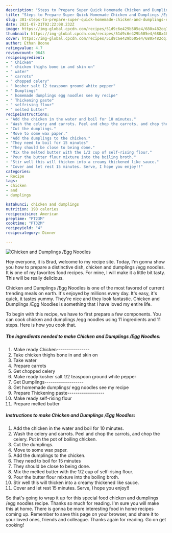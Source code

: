 ```yaml
---
description: "Steps to Prepare Super Quick Homemade Chicken and Dumplings /Egg Noodles"
title: "Steps to Prepare Super Quick Homemade Chicken and Dumplings /Egg Noodles"
slug: 301-steps-to-prepare-super-quick-homemade-chicken-and-dumplings-egg-noodles
date: 2021-07-21T02:22:08.232Z
image: https://img-global.cpcdn.com/recipes/51d9c6e429b505e4/680x482cq70/chicken-and-dumplings-egg-noodles-recipe-main-photo.jpg
thumbnail: https://img-global.cpcdn.com/recipes/51d9c6e429b505e4/680x482cq70/chicken-and-dumplings-egg-noodles-recipe-main-photo.jpg
cover: https://img-global.cpcdn.com/recipes/51d9c6e429b505e4/680x482cq70/chicken-and-dumplings-egg-noodles-recipe-main-photo.jpg
author: Ethan Boone
ratingvalue: 4.7
reviewcount: 9643
recipeingredient:
- " Chicken"
- " chicken thighs bone in and skin on"
- " water"
- " carrots"
- " chopped celery"
- " kosher salt 12 teaspoon ground white pepper"
- " Dumplings"
- " homemade dumplings egg noodles see my recipe"
- " Thickening paste"
- " selfrising flour"
- " melted butter"
recipeinstructions:
- "Add the chicken in the water and boil for 10 minutes."
- "Wash the celery and carrots. Peel and chop the carrots, and chop the celery. Put in the pot of boiling chicken."
- "Cut the dumplings."
- "Move to some wax paper."
- "Add the dumplings to the chicken."
- "They need to boil for 15 minutes"
- "They should be close to being done."
- "Mix the melted butter with the 1/2 cup of self-rising flour."
- "Pour the butter flour mixture into the boiling broth."
- "Stir well this will thicken into a creamy thickened like sauce."
- "Cover and let rest 15 minutes. Serve, I hope you enjoy!!"
categories:
- Recipe
tags:
- chicken
- and
- dumplings

katakunci: chicken and dumplings 
nutrition: 198 calories
recipecuisine: American
preptime: "PT23M"
cooktime: "PT32M"
recipeyield: "4"
recipecategory: Dinner

---
```



![Chicken and Dumplings /Egg Noodles](https://img-global.cpcdn.com/recipes/51d9c6e429b505e4/680x482cq70/chicken-and-dumplings-egg-noodles-recipe-main-photo.jpg)

Hey everyone, it is Brad, welcome to my recipe site. Today, I'm gonna show you how to prepare a distinctive dish, chicken and dumplings /egg noodles. It is one of my favorites food recipes. For mine, I will make it a little bit tasty. This will be really delicious.



Chicken and Dumplings /Egg Noodles is one of the most favored of current trending meals on earth. It's enjoyed by millions every day. It's easy, it's quick, it tastes yummy. They're nice and they look fantastic. Chicken and Dumplings /Egg Noodles is something that I have loved my entire life.


To begin with this recipe, we have to first prepare a few components. You can cook chicken and dumplings /egg noodles using 11 ingredients and 11 steps. Here is how you cook that.

<!--inarticleads1-->

##### The ingredients needed to make Chicken and Dumplings /Egg Noodles:

1. Make ready  Chicken----------------
1. Take  chicken thighs bone in and skin on
1. Take  water
1. Prepare  carrots
1. Get  chopped celery
1. Make ready  kosher salt 1/2 teaspoon ground white pepper
1. Get  Dumplings-------------------
1. Get  homemade dumplings/ egg noodles see my recipe
1. Prepare  Thickening paste------------------
1. Make ready  self-rising flour
1. Prepare  melted butter




<!--inarticleads2-->

##### Instructions to make Chicken and Dumplings /Egg Noodles:

1. Add the chicken in the water and boil for 10 minutes.
1. Wash the celery and carrots. Peel and chop the carrots, and chop the celery. Put in the pot of boiling chicken.
1. Cut the dumplings.
1. Move to some wax paper.
1. Add the dumplings to the chicken.
1. They need to boil for 15 minutes
1. They should be close to being done.
1. Mix the melted butter with the 1/2 cup of self-rising flour.
1. Pour the butter flour mixture into the boiling broth.
1. Stir well this will thicken into a creamy thickened like sauce.
1. Cover and let rest 15 minutes. Serve, I hope you enjoy!!




So that's going to wrap it up for this special food chicken and dumplings /egg noodles recipe. Thanks so much for reading. I'm sure you will make this at home. There is gonna be more interesting food in home recipes coming up. Remember to save this page on your browser, and share it to your loved ones, friends and colleague. Thanks again for reading. Go on get cooking!
